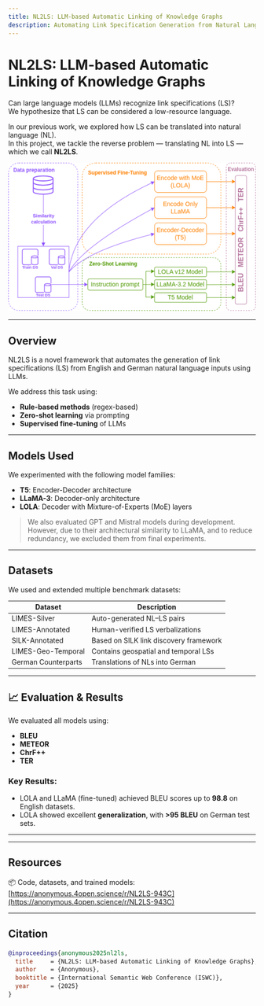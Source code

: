 ```yaml
---
title: NL2LS: LLM-based Automatic Linking of Knowledge Graphs
description: Automating Link Specification Generation from Natural Language using Large Language Models
---
```


# NL2LS: LLM-based Automatic Linking of Knowledge Graphs

Can large language models (LLMs) recognize link specifications (LS)?  
We hypothesize that LS can be considered a low-resource language.

In our previous work, we explored how LS can be translated into natural language (NL).  
In this project, we tackle the reverse problem — translating NL into LS — which we call **NL2LS**.

![NL2LS Architecture](https://github.com/dice-group/NL2LS/blob/main/Figure.drawio.png)

---

## Overview

NL2LS is a novel framework that automates the generation of link specifications (LS) from English and German natural language inputs using LLMs.

We address this task using:
-  **Rule-based methods** (regex-based)
-  **Zero-shot learning** via prompting
-  **Supervised fine-tuning** of LLMs

---

## Models Used

We experimented with the following model families:
- **T5**: Encoder-Decoder architecture  
- **LLaMA-3**: Decoder-only architecture  
- **LOLA**: Decoder with Mixture-of-Experts (MoE) layers  

> We also evaluated GPT and Mistral models during development.  
> However, due to their architectural similarity to LLaMA, and to reduce redundancy, we excluded them from final experiments.

---

## Datasets

We used and extended multiple benchmark datasets:

| Dataset                  | Description                                      |
|--------------------------|--------------------------------------------------|
| LIMES-Silver             | Auto-generated NL–LS pairs                       |
| LIMES-Annotated          | Human-verified LS verbalizations                |
| SILK-Annotated           | Based on SILK link discovery framework          |
| LIMES-Geo-Temporal       | Contains geospatial and temporal LSs            |
| German Counterparts      | Translations of NLs into German                 |

---

## 📈 Evaluation & Results

We evaluated all models using:
- **BLEU**
- **METEOR**
- **ChrF++**
- **TER**

### Key Results:
- LOLA and LLaMA (fine-tuned) achieved BLEU scores up to **98.8** on English datasets.
- LOLA showed excellent **generalization**, with **>95 BLEU** on German test sets.

---


---

## Resources

📦 Code, datasets, and trained models:  
[https://anonymous.4open.science/r/NL2LS-943C](https://anonymous.4open.science/r/NL2LS-943C)


---

## Citation

```bibtex
@inproceedings{anonymous2025nl2ls,
  title     = {NL2LS: LLM-based Automatic Linking of Knowledge Graphs},
  author    = {Anonymous},
  booktitle = {International Semantic Web Conference (ISWC)},
  year      = {2025}
}


